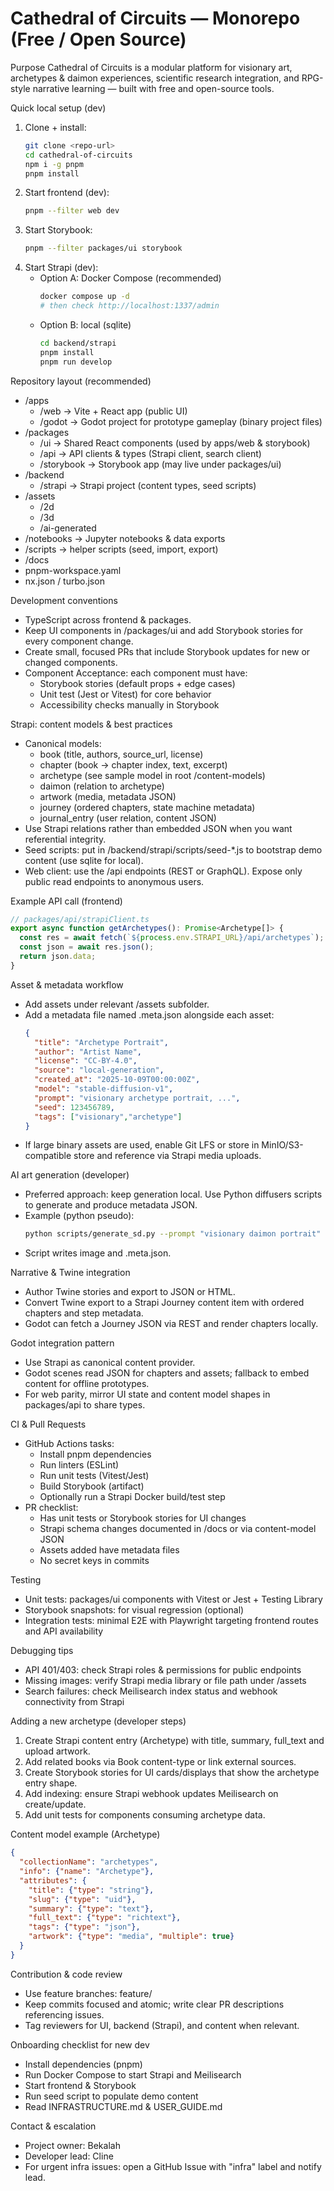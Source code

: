 # Cathedral of Circuits — Monorepo (Free / Open Source)

Purpose
Cathedral of Circuits is a modular platform for visionary art, archetypes & daimon experiences, scientific research integration, and RPG-style narrative learning — built with free and open-source tools.

Quick local setup (dev)
1. Clone + install:
   ```bash
   git clone <repo-url>
   cd cathedral-of-circuits
   npm i -g pnpm
   pnpm install
   ```
2. Start frontend (dev):
   ```bash
   pnpm --filter web dev
   ```
3. Start Storybook:
   ```bash
   pnpm --filter packages/ui storybook
   ```
4. Start Strapi (dev):
   - Option A: Docker Compose (recommended)
     ```bash
     docker compose up -d
     # then check http://localhost:1337/admin
     ```
   - Option B: local (sqlite)
     ```bash
     cd backend/strapi
     pnpm install
     pnpm run develop
     ```

Repository layout (recommended)
- /apps
  - /web           -> Vite + React app (public UI)
  - /godot         -> Godot project for prototype gameplay (binary project files)
- /packages
  - /ui            -> Shared React components (used by apps/web & storybook)
  - /api           -> API clients & types (Strapi client, search client)
  - /storybook     -> Storybook app (may live under packages/ui)
- /backend
  - /strapi        -> Strapi project (content types, seed scripts)
- /assets
  - /2d
  - /3d
  - /ai-generated
- /notebooks       -> Jupyter notebooks & data exports
- /scripts        -> helper scripts (seed, import, export)
- /docs
- pnpm-workspace.yaml
- nx.json / turbo.json

Development conventions
- TypeScript across frontend & packages.
- Keep UI components in /packages/ui and add Storybook stories for every component change.
- Create small, focused PRs that include Storybook updates for new or changed components.
- Component Acceptance: each component must have:
  - Storybook stories (default props + edge cases)
  - Unit test (Jest or Vitest) for core behavior
  - Accessibility checks manually in Storybook

Strapi: content models & best practices
- Canonical models:
  - book (title, authors, source_url, license)
  - chapter (book -> chapter index, text, excerpt)
  - archetype (see sample model in root /content-models)
  - daimon (relation to archetype)
  - artwork (media, metadata JSON)
  - journey (ordered chapters, state machine metadata)
  - journal_entry (user relation, content JSON)
- Use Strapi relations rather than embedded JSON when you want referential integrity.
- Seed scripts: put in /backend/strapi/scripts/seed-*.js to bootstrap demo content (use sqlite for local).
- Web client: use the /api endpoints (REST or GraphQL). Expose only public read endpoints to anonymous users.

Example API call (frontend)
```ts
// packages/api/strapiClient.ts
export async function getArchetypes(): Promise<Archetype[]> {
  const res = await fetch(`${process.env.STRAPI_URL}/api/archetypes`);
  const json = await res.json();
  return json.data;
}
```

Asset & metadata workflow
- Add assets under relevant /assets subfolder.
- Add a metadata file named <slug>.meta.json alongside each asset:
  ```json
  {
    "title": "Archetype Portrait",
    "author": "Artist Name",
    "license": "CC-BY-4.0",
    "source": "local-generation",
    "created_at": "2025-10-09T00:00:00Z",
    "model": "stable-diffusion-v1",
    "prompt": "visionary archetype portrait, ...",
    "seed": 123456789,
    "tags": ["visionary","archetype"]
  }
  ```
- If large binary assets are used, enable Git LFS or store in MinIO/S3-compatible store and reference via Strapi media uploads.

AI art generation (developer)
- Preferred approach: keep generation local. Use Python diffusers scripts to generate and produce metadata JSON.
- Example (python pseudo):
  ```bash
  python scripts/generate_sd.py --prompt "visionary daimon portrait" --out-dir assets/ai-generated
  ```
- Script writes image and <image>.meta.json.

Narrative & Twine integration
- Author Twine stories and export to JSON or HTML.
- Convert Twine export to a Strapi Journey content item with ordered chapters and step metadata.
- Godot can fetch a Journey JSON via REST and render chapters locally.

Godot integration pattern
- Use Strapi as canonical content provider.
- Godot scenes read JSON for chapters and assets; fallback to embed content for offline prototypes.
- For web parity, mirror UI state and content model shapes in packages/api to share types.

CI & Pull Requests
- GitHub Actions tasks:
  - Install pnpm dependencies
  - Run linters (ESLint)
  - Run unit tests (Vitest/Jest)
  - Build Storybook (artifact)
  - Optionally run a Strapi Docker build/test step
- PR checklist:
  - Has unit tests or Storybook stories for UI changes
  - Strapi schema changes documented in /docs or via content-model JSON
  - Assets added have metadata files
  - No secret keys in commits

Testing
- Unit tests: packages/ui components with Vitest or Jest + Testing Library
- Storybook snapshots: for visual regression (optional)
- Integration tests: minimal E2E with Playwright targeting frontend routes and API availability

Debugging tips
- API 401/403: check Strapi roles & permissions for public endpoints
- Missing images: verify Strapi media library or file path under /assets
- Search failures: check Meilisearch index status and webhook connectivity from Strapi

Adding a new archetype (developer steps)
1. Create Strapi content entry (Archetype) with title, summary, full_text and upload artwork.
2. Add related books via Book content-type or link external sources.
3. Create Storybook stories for UI cards/displays that show the archetype entry shape.
4. Add indexing: ensure Strapi webhook updates Meilisearch on create/update.
5. Add unit tests for components consuming archetype data.

Content model example (Archetype)
```json
{
  "collectionName": "archetypes",
  "info": {"name": "Archetype"},
  "attributes": {
    "title": {"type": "string"},
    "slug": {"type": "uid"},
    "summary": {"type": "text"},
    "full_text": {"type": "richtext"},
    "tags": {"type": "json"},
    "artwork": {"type": "media", "multiple": true}
  }
}
```

Contribution & code review
- Use feature branches: feature/<short-description>
- Keep commits focused and atomic; write clear PR descriptions referencing issues.
- Tag reviewers for UI, backend (Strapi), and content when relevant.

Onboarding checklist for new dev
- Install dependencies (pnpm)
- Run Docker Compose to start Strapi and Meilisearch
- Start frontend & Storybook
- Run seed script to populate demo content
- Read INFRASTRUCTURE.md & USER_GUIDE.md

Contact & escalation
- Project owner: Bekalah
- Developer lead: Cline
- For urgent infra issues: open a GitHub Issue with "infra" label and notify lead.
